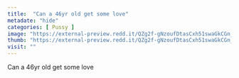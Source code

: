 ```yaml
---
title:  "Can a 46yr old get some love"
metadate: "hide"
categories: [ Pussy ]
image: "https://external-preview.redd.it/QZg2f-gNzoufDtasCxh51swaGkCGn_3PqpcHn5dJGKw.jpg?auto=webp&s=c41e37a6c21ce19c390a6ee29e1fcef30b3a6c45"
thumb: "https://external-preview.redd.it/QZg2f-gNzoufDtasCxh51swaGkCGn_3PqpcHn5dJGKw.jpg?width=1080&crop=smart&auto=webp&s=2ae8a1b826a2837af394e49860210d5501081cc1"
visit: ""
---
```

Can a 46yr old get some love
